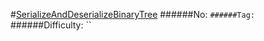 #[SerializeAndDeserializeBinaryTree](https://leetcode.com/problems/serialize-and-deserialize-binary-tree/)
######No: ``
######Tag: ``
######Difficulty: ``
